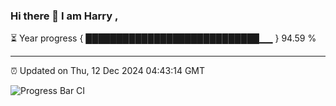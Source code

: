 ### Hi there 👋 I am Harry , 

⏳ Year progress { ████████████████████████████▁▁ } 94.59 %

---

⏰ Updated on Thu, 12 Dec 2024 04:43:14 GMT

![Progress Bar CI](https://github.com/duykhang68/duykhang68/workflows/Progress%20Bar%20CI/badge.svg)
